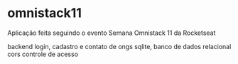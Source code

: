 # omnistack11
 Aplicação feita seguindo o evento Semana Omnistack 11 da Rocketseat
 
 backend 
 login, cadastro e contato de ongs
 sqlite, banco de dados relacional
 cors controle de acesso
